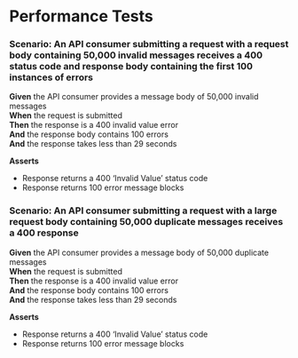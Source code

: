 # Performance Tests


### Scenario: An API consumer submitting a request with a         request body containing 50,000 invalid messages receives a 400 status code         and response body containing the first 100 instances of errors

**Given** the API consumer provides a message body of 50,000 invalid messages
<br/>
**When** the request is submitted
<br/>
**Then** the response is a 400 invalid value error
<br/>
**And** the response body contains 100 errors
<br/>
**And** the response takes less than 29 seconds
<br/>

**Asserts**
- Response returns a 400 ‘Invalid Value’ status code
- Response returns 100 error message blocks


### Scenario: An API consumer submitting a request with a         large request body containing 50,000 duplicate messages receives a 400 response

**Given** the API consumer provides a message body of 50,000 duplicate messages
<br/>
**When** the request is submitted
<br/>
**Then** the response is a 400 invalid value error
<br/>
**And** the response body contains 100 errors
<br/>
**And** the response takes less than 29 seconds
<br/>

**Asserts**
- Response returns a 400 ‘Invalid Value’ status code
- Response returns 100 error message blocks
